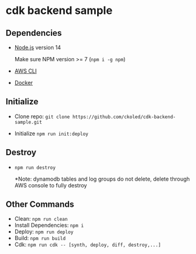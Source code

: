 # cdk backend sample

## Dependencies

* [Node.js](https://nodejs.org/) version 14

    Make sure NPM version >= 7 (`npm i -g npm`)

* [AWS CLI](https://docs.aws.amazon.com/cli/latest/userguide/install-cliv2.html)

* [Docker](https://www.docker.com/products/docker-desktop)

## Initialize

* Clone repo: `git clone https://github.com/ckoled/cdk-backend-sample.git`

* Initialize `npm run init:deploy`

## Destroy

* `npm run destroy`
    
    *Note: dynamodb tables and log groups do not delete, delete through AWS console to fully destroy

## Other Commands

* Clean: `npm run clean`
* Install Dependencies: `npm i`
* Deploy: `npm run deploy`
* Build: `npm run build`
* Cdk: `npm run cdk -- [synth, deploy, diff, destroy,...]`